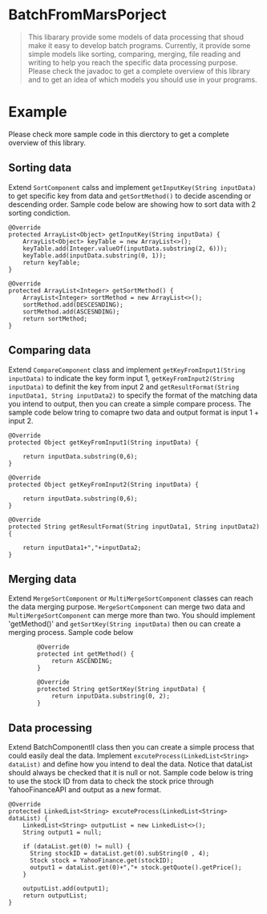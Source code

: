 # BatchFromMarsPorject
>This libarary provide some models of data processing that shoud make it easy to develop batch programs. Currently, it provide some simple models like sorting, comparing, merging, file reading and writing to help you reach the specific data processing purpose. Please check the javadoc to get a complete overview of this library and to get an idea of which models you should use in your programs.

# Example
Please check more sample code in this dierctory to get a complete overview of this library.

Sorting data
------------
Extend `SortComponent` calss and implement `getInputKey(String inputData)` to get specific key from data and `getSortMethod()` to decide ascending or descending order. Sample code below are showing how to sort data with 2 sorting condiction.

	@Override
	protected ArrayList<Object> getInputKey(String inputData) {
		ArrayList<Object> keyTable = new ArrayList<>();
		keyTable.add(Integer.valueOf(inputData.substring(2, 6)));
		keyTable.add(inputData.substring(0, 1));
		return keyTable;
	}

	@Override
	protected ArrayList<Integer> getSortMethod() {
		ArrayList<Integer> sortMethod = new ArrayList<>();
		sortMethod.add(DESCESNDING);
		sortMethod.add(ASCESNDING);
		return sortMethod;
	}

Comparing data
--------------
Extend `CompareComponent` class and implement `getKeyFromInput1(String inputData)` to indicate the key form input 1, `getKeyFromInput2(String inputData)` to definit the key from input 2 and `getResultFormat(String inputData1, String inputData2)` to specify the format of the matching data you intend to output, then you can create a simple compare process. The sample code below tring to comapre two data and output format is input 1 + input 2. 

	@Override
	protected Object getKeyFromInput1(String inputData) {
		
		return inputData.substring(0,6);
	}

	@Override
	protected Object getKeyFromInput2(String inputData) {
		
		return inputData.substring(0,6);
	}

	@Override
	protected String getResultFormat(String inputData1, String inputData2) {

		return inputData1+","+inputData2;
	}

Merging data
------------
Extend `MergeSortComponent` or `MultiMergeSortComponent` classes can reach the data merging purpose. `MergeSortComponent` can merge two data and `MultiMergeSortComponent` can merge more than two. You should implement 'getMethod()' and `getSortKey(String inputData)` then ou can create a merging process. Sample code below 

			@Override
			protected int getMethod() {
				return ASCENDING;
			}

			@Override
			protected String getSortKey(String inputData) {
				return inputData.substring(0, 2);
			}  

Data processing
---------------
Extend BatchComponentII class then you can create a simple process that could easily deal the data. Implement `excuteProcess(LinkedList<String> dataList)` and define how you intend to deal the data. Notice that dataList should always be checked that it is null or not. Sample code below is tring to use the stock ID from data to check the stock price through YahooFinanceAPI and output as a new format.

	@Override
	protected LinkedList<String> excuteProcess(LinkedList<String> dataList) {
		LinkedList<String> outputList = new LinkedList<>();
		String output1 = null;
	
		if (dataList.get(0) != null) {
		  String stockID = dataList.get(0).subString(0 , 4);
		  Stock stock = YahooFinance.get(stockID);
		  output1 = dataList.get(0)+","+ stock.getQuote().getPrice();
		} 
		
		outputList.add(output1);
		return outputList;
	}
